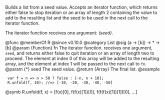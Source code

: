Builds a list from a seed value. Accepts an iterator function, which returns
either false to stop iteration or an array of length 2 containing the value
to add to the resulting list and the seed to be used in the next call to the
iterator function.

The iterator function receives one argument: *(seed)*.

@func
@memberOf R
@since v0.10.0
@category List
@sig (a -> [b]) -> * -> [b]
@param {Function} fn The iterator function. receives one argument, `seed`, and returns
       either false to quit iteration or an array of length two to proceed. The element
       at index 0 of this array will be added to the resulting array, and the element
       at index 1 will be passed to the next call to `fn`.
@param {*} seed The seed value.
@return {Array} The final list.
@example

     var f = n => n > 50 ? false : [-n, n + 10];
     R.unfold(f, 10); //=> [-10, -20, -30, -40, -50]
@symb R.unfold(f, x) = [f(x)[0], f(f(x)[1])[0], f(f(f(x)[1])[1])[0], ...]

